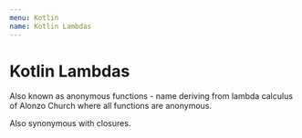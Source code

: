 ```yaml
---
menu: Kotlin
name: Kotlin Lambdas
---
```


# Kotlin Lambdas

Also known as anonymous functions - name deriving from lambda calculus of Alonzo Church where all functions are anonymous.

Also synonymous with closures.
